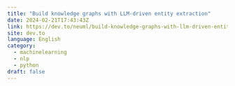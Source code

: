 ```yaml
---
title: "Build knowledge graphs with LLM-driven entity extraction"
date: 2024-02-21T17:43:43Z
link: https://dev.to/neuml/build-knowledge-graphs-with-llm-driven-entity-extraction-4hlm?utm_medium=RSS&utm_source=news.12bit.vn
site: dev.to
language: English
category:
  - machinelearning
  - nlp
  - python
draft: false
---
```

